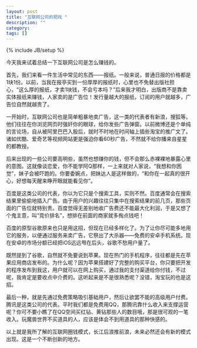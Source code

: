 ```yaml
---
layout: post
title: "互联网公司的把戏 "
description: ""
category: 
tags: []
---
```

{% include JB/setup %}

今天我来试着总结一下互联网公司是怎么赚钱的。

首先，我们来看一件生活中常见的东西——报纸。一般来说，普通日报的价格都是1块1份。以前，当我在报亭买到一份厚厚的报纸时，心里也不免替出版社担心，“这么厚的报纸，才卖1块钱，不会亏本吗？”后来我才明白，出版商不是靠卖实体报纸来赚钱，人家卖的是广告位！发行量越大的报纸，订阅的用户就越多，广告位自然就越贵了。

<!--more-->

一开始时，互联网公司也是简单粗暴地卖广告，这一类的代表者有新浪，搜狐等。他们往往在你浏览网页时强奸你的眼球，给你发些广告弹窗。以前微博还是个单纯的言论场，自从被阿里巴巴入股后，就时不时地在时间轴上插些淘宝的推广文了。诸如优酷、爱奇艺等视频网站更是强迫你看60秒广告，不然就不给你播来自星星的都教授。

后来出现的一些公司要高明些，虽然也想赚你的钱，但不会那么赤裸裸地暴露心里的意图。这就像谈恋爱，你不能学阿Q那样，一上来就对人家说，“我想和你困觉”，妹子会被吓跑的。你要委婉点，把妹达人是这样做的，“和你在一起真的很开心，好想每天醒来睁开眼就能看见你”。

百度是这类公司的代表，你以为它只是个搜索工具，实则不然。百度通常会在搜索结果里偷偷地插入广告。由于用户的兴趣往往只集中在搜索结果的前几页，那些页面的广告位就特别贵。百度觉得无差别地收广告费还不能最大化利润，于是又想了个鬼主意，叫“竞价排名”，想排在前面的商家就多掏点钱吧！

百度的原型谷歌原来也只是用这招，但现在已经多样化了。为了让你尽可能多地用它的服务，以便通过服务来卖广告，它祭出了大杀器——免费的安卓手机系统。现在安卓的市场分额已经把iOS远远甩在后头，谷歌不愁用户量了。

既然提到了谷歌，自然就不免要说到苹果。现在热门的手机程序，往往都是先在苹果应用商店发布的。为什么呢？因为苹果搭建好了完整的购买平台，你只要把开发的程序发布到我这，用户就可以在网上购买，通过我的支付渠道给你付钱，不过呢，我肯定是要收点中介费的。这听起来是不是很熟悉呢？没错，淘宝玩的也是这招。

最后一种，就是先通过免费策略吸引基础用户，然后让欲罢不能的高级用户付费。腾讯是这类公司的代表。平时我们都是免费用QQ，那腾讯靠什么收入来支撑运营呢？你可不要小瞧了在QQ空间买红钻、黄钻那些人的数目哦，那是很可观的一笔收入。玩魔兽世界不买道具的人，应该是体会不到用道具的那种快感的。

以上就是我所了解的互联网圈钱模式，长江后浪推前浪，未来必然还会有新的模式出现。这是一个不断创新的地方。
